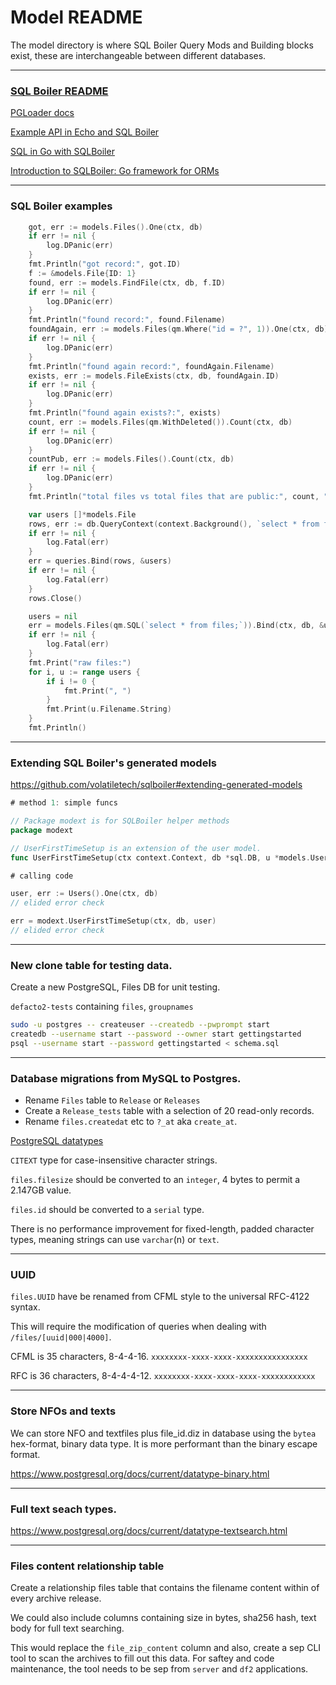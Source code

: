 # Model README

The model directory is where SQL Boiler Query Mods and Building blocks exist, these are interchangeable between different databases.

---

### [SQL Boiler README](https://github.com/volatiletech/sqlboiler)

[PGLoader docs](https://pgloader.readthedocs.io/)

[Example API in Echo and SQL Boiler](https://blog.boatswain.io/post/handling-http-request-in-go-echo-framework-1/)

[SQL in Go with SQLBoiler](https://thedevelopercafe.com/articles/sql-in-go-with-sqlboiler-ac8efc4c5cb8)

[Introduction to SQLBoiler: Go framework for ORMs](https://blog.logrocket.com/introduction-sqlboiler-go-framework-orms/)

---

### SQL Boiler examples

```go
	got, err := models.Files().One(ctx, db)
	if err != nil {
		log.DPanic(err)
	}
	fmt.Println("got record:", got.ID)
	f := &models.File{ID: 1}
	found, err := models.FindFile(ctx, db, f.ID)
	if err != nil {
		log.DPanic(err)
	}
	fmt.Println("found record:", found.Filename)
	foundAgain, err := models.Files(qm.Where("id = ?", 1)).One(ctx, db)
	if err != nil {
		log.DPanic(err)
	}
	fmt.Println("found again record:", foundAgain.Filename)
	exists, err := models.FileExists(ctx, db, foundAgain.ID)
	if err != nil {
		log.DPanic(err)
	}
	fmt.Println("found again exists?:", exists)
	count, err := models.Files(qm.WithDeleted()).Count(ctx, db)
	if err != nil {
		log.DPanic(err)
	}
	countPub, err := models.Files().Count(ctx, db)
	if err != nil {
		log.DPanic(err)
	}
	fmt.Println("total files vs total files that are public:", count, "vs", countPub)

	var users []*models.File
	rows, err := db.QueryContext(context.Background(), `select * from files;`)
	if err != nil {
		log.Fatal(err)
	}
	err = queries.Bind(rows, &users)
	if err != nil {
		log.Fatal(err)
	}
	rows.Close()

	users = nil
	err = models.Files(qm.SQL(`select * from files;`)).Bind(ctx, db, &users)
	if err != nil {
		log.Fatal(err)
	}
	fmt.Print("raw files:")
	for i, u := range users {
		if i != 0 {
			fmt.Print(", ")
		}
		fmt.Print(u.Filename.String)
	}
	fmt.Println()
```

---

### Extending SQL Boiler's generated models

https://github.com/volatiletech/sqlboiler#extending-generated-models



```go
# method 1: simple funcs

// Package modext is for SQLBoiler helper methods
package modext

// UserFirstTimeSetup is an extension of the user model.
func UserFirstTimeSetup(ctx context.Context, db *sql.DB, u *models.User) error { ... }

# calling code

user, err := Users().One(ctx, db)
// elided error check

err = modext.UserFirstTimeSetup(ctx, db, user)
// elided error check
```

---

### New clone table for testing data.

Create a new PostgreSQL, Files DB for unit testing.

`defacto2-tests` containing `files`, `groupnames`

```sh
sudo -u postgres -- createuser --createdb --pwprompt start
createdb --username start --password --owner start gettingstarted
psql --username start --password gettingstarted < schema.sql
```

---

### Database migrations from MySQL to Postgres.

- Rename `Files` table to `Release` or `Releases`
- Create a `Release_tests` table with a selection of 20 read-only records.
- Rename `files.createdat` etc to `?_at` aka `create_at`.

[PostgreSQL datatypes](https://www.postgresql.org/docs/current/datatype.html)

`CITEXT` type for case-insensitive character strings.

`files.filesize` should be converted to an `integer`, 4 bytes to permit a 2.147GB value.

`files.id` should be converted to a `serial` type.

There is no performance improvement for fixed-length, padded character types, meaning strings can use `varchar`(n) or `text`.

---

### UUID

`files.UUID` have be renamed from CFML style to the universal RFC-4122 syntax.

This will require the modification of queries when dealing with `/files/[uuid|000|4000]`.

CFML is 35 characters, 8-4-4-16.
`xxxxxxxx-xxxx-xxxx-xxxxxxxxxxxxxxxx`

RFC is 36 characters, 8-4-4-4-12.
`xxxxxxxx-xxxx-xxxx-xxxx-xxxxxxxxxxxx`

---

### Store NFOs and texts

We can store NFO and textfiles plus file_id.diz in database using the `bytea` hex-format, binary data type. It is more performant than the binary escape format.

https://www.postgresql.org/docs/current/datatype-binary.html

---

### Full text seach types.

https://www.postgresql.org/docs/current/datatype-textsearch.html

---

### Files content relationship table

Create a relationship files table that contains the filename content within of every archive release. 

We could also include columns containing size in bytes, sha256 hash, text body for full text searching. 

This would replace the `file_zip_content` column and also, create a sep CLI tool to scan the archives to fill out this data. For saftey and code maintenance, the tool needs to be sep from `server` and `df2` applications.